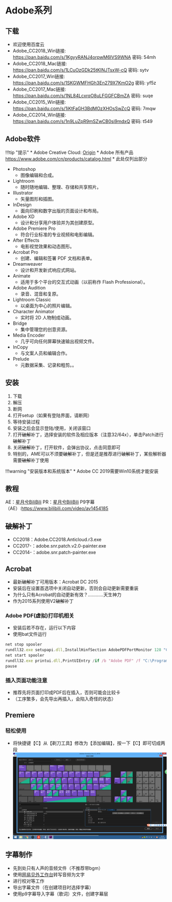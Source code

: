 # Adobe系列
## 下载
* 欢迎使用百度云
* Adobe_CC2018_Win链接: <https://pan.baidu.com/s/1KgyyRANJ4orpwM6IVS9WNA>  密码: 54mh
* Adobe_CC2018_Mac链接: <https://pan.baidu.com/s/1LCuOzGDk25tKINJTsxW-cQ>  密码: sytv
* Adobe_CC2017_Win链接: <https://pan.baidu.com/s/1SKGWMFHGh3En279X7KmO2g>  密码: yf5z
* Adobe_CC2017_Mac链接: <https://pan.baidu.com/s/1NL84LcxrqO8uLFGGFCBmZA>  密码: suqe
* Adobe_CC2015_Win链接: <https://pan.baidu.com/s/1iKtFaGH3BdMOzXHOsSwZcQ>  密码: 7mqw
* Adobe_CC2014_Win链接: <https://pan.baidu.com/s/1n9LuZpR9mSZwCB0si9mdxQ>  密码: t549

## Adobe软件

!!!tip "提示"
    * Adobe Creative Cloud: [Origin](https://www.adobe.com/cn/creativecloud/catalog/desktop.html)
    * Adobe 所有产品 <https://www.adobe.com/cn/products/catalog.html>
    * 此处仅列出部分

* Photoshop
    * 图像编辑和合成。
* Lightroom
    * 随时随地编辑、整理、存储和共享照片。
* Illustrator
    * 矢量图形和插图。
* InDesign
    * 面向印刷和数字出版的页面设计和布局。
* Adobe XD
    * 设计和分享用户体验并为其创建原型。
* Adobe Premiere Pro
    * 符合行业标准的专业视频和电影编辑。
* After Effects
    * 电影视觉效果和动态图形。
* Acrobat Pro
    * 创建、编辑和签署 PDF 文档和表单。
* Dreamweaver
    * 设计和开发新式响应式网站。
* Animate
    * 适用于多个平台的交互式动画（以前称作 Flash Professional）。
* Adobe Audition
    * 录音、混音和复原。
* Lightroom Classic
    * 以桌面为中心的照片编辑。
* Character Animator
    * 实时将 2D 人物制成动画。
* Bridge
    * 集中管理您的创意资源。
* Media Encoder
    * 几乎可向任何屏幕快速输出视频文件。
* InCopy
    * 与文案人员和编辑合作。
* Prelude
    * 元数据采集、记录和粗剪。。

## 安装
1. 下载
2. 解压
3. 断网
4. 打开setup（如果有登陆界面，请断网）
5. 等待安装过程
6. 安装之后会显示登陆/使用，关闭该窗口
7. 打开<c><del>破解</del></c>补丁，选择安装的软件及相应版本（注意32/64x），单击Patch进行<c><del>破解</del></c>补丁
8. 关闭<c><del>破解</del></c>补丁，打开软件，会弹出协议，点击同意即可
9. 特别的，AME可以不须要<c><del>破解</del></c>补丁，但是还是推荐进行<c><del>破解</del></c>补丁，某些解析器需要<c><del>破解</del></c>补丁使用

!!!warning "安装版本和系统版本"
    * Adobe CC 2019需要Win10系统才能安装

## 教程
AE：[星月兮BiliBili](https://space.bilibili.com/17638509/channel/detail?cid=2535)
PR：[星月兮BiliBili](https://space.bilibili.com/17638509/video?keyword=pr)
P9字幕（AE）:<https://www.bilibili.com/video/av1454185>

## <c><del>破解</del></c>补丁
* CC2018：Adobe.CC2018.Anticloud.r3.exe
* CC2017-：adobe.snr.patch.v2.0-painter.exe
* CC2014-：adobe.snr.patch-painter.exe

## Acrobat
* 最新<c><del>破解</del></c>补丁可用版本：Acrobat DC 2015
* 安装后在设置首选项中关闭自动更新，否则会自动更新需要重装
* 为什么只有Acrobat的自动更新有效？…………天生神力
* 作为2015系列使用V2<c><del>破解</del></c>补丁

### Adobe PDF(虚拟)打印机相关
* 安装后若不存在，运行以下内容
* 使用bat文件运行
```js
net stop spooler
rundll32.exe setupapi.dll,InstallHinfSection AdobePDFPortMonitor 128 "C:\Program Files (x86)\Adobe\Acrobat DC\Acrobat\Xtras\AdobePDF\AdobePDF.inf"
net start spooler  
rundll32.exe printui.dll,PrintUIEntry /if /b "Adobe PDF" /f "C:\Program Files (x86)\Adobe\Acrobat DC\Acrobat\Xtras\AdobePDF\AdobePDF.inf" /r "Documents\*.pdf" /m "Adobe PDF Converter"  
pause  
```

### 插入页面功能注意
* 推荐先将页面打印成PDF后在插入，否则可能会比较卡
* （工序繁多，会先导出再插入，会陷入奇怪的状态）

## Premiere
### 轻松使用
* 将快捷键【C】从【剃刀工具】修改为【添加编辑】，按一下【C】即可切成两段
* ![premireUse](../img/adobe/premire_use.png "premireUse")

## 字幕制作
* 先到处只有人声的音频文件（不推荐带bgm）
* 使用[网易见外工作台](https://jianwai.netease.com)转写音频为文字
* 进行校对等工作
* 导出字幕文件（在创建项目时选择字幕）
* 使用p9字幕导入字幕（歌词）文件，创建字幕层
   

   








